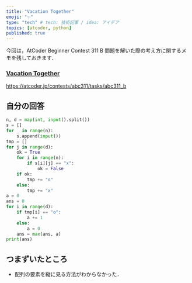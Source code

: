 ```yaml
---
title: "Vacation Together"
emoji: "✨"
type: "tech" # tech: 技術記事 / idea: アイデア
topics: [atcoder, python]
published: true
---
```

今回は，AtCoder Beginner Contest 311 B 問題を解いた際の考え方に関するメモを残しておきます．

### [Vacation Together](https://atcoder.jp/contests/abc311/tasks/abc311_b)
https://atcoder.jp/contests/abc311/tasks/abc311_b

## 自分の回答
```python
n, d = map(int, input().split())
s = []
for _ in range(n):
    s.append(input())
tmp = []
for j in range(d):
    ok = True
    for i in range(n):
        if s[i][j] == "x":
            ok = False
    if ok:
        tmp += "o"
    else:
        tmp += "x"
a = 0
ans = 0
for i in range(d):
    if tmp[i] == "o":
        a += 1
    else:
        a = 0
    ans = max(ans, a)
print(ans)

```

## つまずいたところ
- 配列の要素を縦に見る方法がわからなかった．
